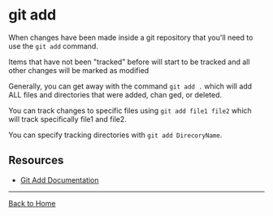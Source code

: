 # git add

When changes have been made inside a git repository that you'll need to use the `git add` command.

Items that have not been "tracked" before will start to be tracked and all other changes will be marked as modified

Generally, you can get away with the command `git add .` which will add ALL files and directories that were added, chan ged, or deleted.

You can track changes to specific files using  `git add file1 file2`  which will track specifically file1 and file2.

You can specify tracking directories with  `git add DirecoryName`.
## Resources
- [Git Add Documentation](https://git-scm.com/docs/git-add)

---

[Back to Home](../README.md)

